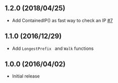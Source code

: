 ## 1.2.0 (2018/04/25)

- Add ContainedIP() as fast way to check an IP [#7](https://github.com/k-sone/critbitgo/pull/7)

## 1.1.0 (2016/12/29)

- Add `LongestPrefix ` and `Walk` functions

## 1.0.0 (2016/04/02)

- Initial release
